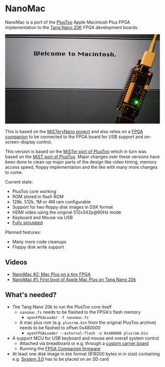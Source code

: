 # NanoMac

NanoMac is a port of the [PlusToo](https://www.bigmessowires.com/2012/12/15/plus-too-files/) Apple Macintosh Plus FPGA implementation to the [Tang Nano 20K](https://wiki.sipeed.com/hardware/en/tang/tang-nano-20k/nano-20k.html) FPGA development boards.

![NanoMac](images/nanomac.jpeg)

This is based on the [MiSTeryNano project](https://github.com/harbaum/MiSTeryNano/) and also relies on a [FPGA companion](http://github.com/harbaum/FPGA-Companion) to be connected to the FPGA board for USB support and on-screen-display control.

This version is based on the [MiSTer port of PlusToo](https://github.com/MiSTer-devel/MacPlus_MiSTer) which in turn
was based on the [MiST port of PlusToo](https://github.com/mist-devel/plus_too). Major changes over these versions have been done to clean-up major parts of the design like video timing, memory access speed, floppy implementation and the like with many more changes to come.

Current state:

  * PlusToo core working
  * ROM stored in flash ROM
  * 128k, 512k, 1M or 4M ram configurable
  * Support for two floppy disk images in DSK format
  * HDMI video using the original 512x342p@60Hz mode
  * Keyboard and Mouse via USB
  * [Fully simulated](sim)

Planned features:
  * Many more code cleanups 
  * Floppy disk write support

## Videos

  * [NanoMac #2: Mac Plus on a tiny FPGA](https://www.youtube.com/watch?v=Lqf23NVxUAg)
  * [NanoMac #1: First boot of Apple Mac Plus on Tang Nano 20k](https://www.youtube.com/shorts/wxhe5facZ5A)

## What's needed?

  * The Tang Nano 20k to run the PlusToo core itself
    * ```nanomac.fs``` needs to be flashed to the FPGA's flash memory
      * ```openFPGALoader -f nanomac.fs```
    * A mac plus rom (e.g. ```plusrom.bin``` from the original PlusToo archive) needs to be flashed to offset 0x480000
      * ```openFPGALoader --external-flash -o 0x480000 plusrom.bin```
  * A support MCU for USB keyboard and mouse and overall system control      
     * Attached via breadboard or e.g. through a [custom carrier board](https://github.com/harbaum/MiSTeryNano/tree/main/board/misteryshield20k_lite)
     * Running the [FPGA Companion firmware](http://github.com/harbaum/FPGA-Companion)
  * At least one disk image in ```DSK``` format (819200 bytes in in size) containing e.g. [System 3.0](https://winworldpc.com/product/mac-os-0-6/system-3x) has to be placed on an SD card
